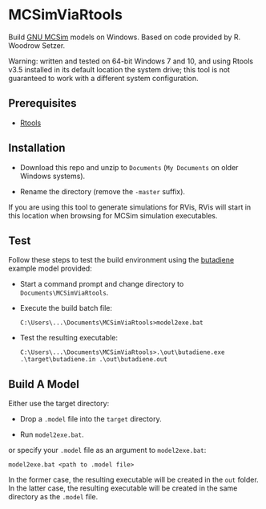 # MCSimViaRtools
Build [GNU MCSim](https://www.gnu.org/software/mcsim/) models on Windows. Based on code provided by R. Woodrow Setzer.

Warning: written and tested on 64-bit Windows 7 and 10, and using Rtools v3.5 installed in its default location the system drive; this tool is not guaranteed to work with a different system configuration.

## Prerequisites

* [Rtools](https://cran.r-project.org/bin/windows/Rtools/)

## Installation

* Download this repo and unzip to ```Documents``` (```My Documents``` on older Windows systems).

* Rename the directory (remove the ```-master``` suffix).

If you are using this tool to generate simulations for RVis, RVis will start in this location when browsing for MCSim simulation executables.

## Test

Follow these steps to test the build environment using the [butadiene](http://cvs.savannah.gnu.org/viewvc/mcsim/mcsim/examples/butadiene/) example model provided:

* Start a command prompt and change directory to ```Documents\MCSimViaRtools```.

* Execute the build batch file:

  ``` 
  C:\Users\...\Documents\MCSimViaRtools>model2exe.bat
  ```

* Test the resulting executable:

  ```
  C:\Users\...\Documents\MCSimViaRtools>.\out\butadiene.exe .\target\butadiene.in .\out\butadiene.out
  ```

## Build A Model

Either use the target directory:

* Drop a ```.model``` file into the ```target``` directory.

* Run ```model2exe.bat```.

or specify your ```.model``` file as an argument to ```model2exe.bat```:

    model2exe.bat <path to .model file>

In the former case, the resulting executable will be created in the ```out``` folder. In the latter case, the resulting executable will be created in the same directory as the ```.model``` file.
